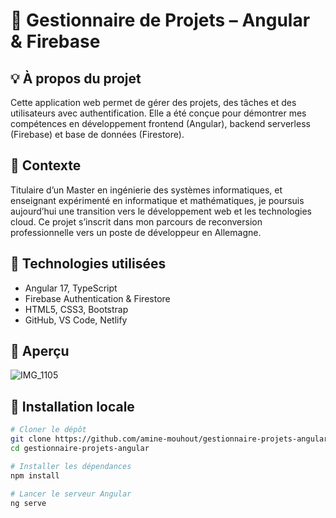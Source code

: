# 📌 Gestionnaire de Projets – Angular & Firebase

## 💡 À propos du projet
Cette application web permet de gérer des projets, des tâches et des utilisateurs avec authentification. Elle a été conçue pour démontrer mes compétences en développement frontend (Angular), backend serverless (Firebase) et base de données (Firestore).

## 🧠 Contexte
Titulaire d’un Master en ingénierie des systèmes informatiques, et enseignant expérimenté en informatique et mathématiques, je poursuis aujourd’hui une transition vers le développement web et les technologies cloud. Ce projet s’inscrit dans mon parcours de reconversion professionnelle vers un poste de développeur en Allemagne.

## 🚀 Technologies utilisées
- Angular 17, TypeScript
- Firebase Authentication & Firestore
- HTML5, CSS3, Bootstrap
- GitHub, VS Code, Netlify

## 📸 Aperçu
![IMG_1105](https://github.com/user-attachments/assets/e1fb6b94-fda9-49e0-9620-fb8fcf6137a0)

## 🔧 Installation locale

```bash
# Cloner le dépôt
git clone https://github.com/amine-mouhout/gestionnaire-projets-angular.git
cd gestionnaire-projets-angular

# Installer les dépendances
npm install

# Lancer le serveur Angular
ng serve

